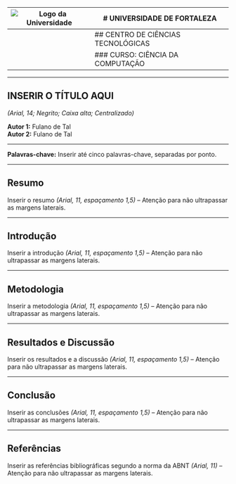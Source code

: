 | ![Logo da Universidade](inserir-caminho-da-imagem-aqui.png) | # UNIVERSIDADE DE FORTALEZA  
|--------------------------------------------------------------|---------------------------------------------|
|                                                              | ## CENTRO DE CIÊNCIAS TECNOLÓGICAS  
|                                                              | ### CURSO: CIÊNCIA DA COMPUTAÇÃO |

---

## INSERIR O TÍTULO AQUI
*(Arial, 14; Negrito; Caixa alta; Centralizado)*

**Autor 1:** Fulano de Tal  
**Autor 2:** Fulano de Tal

---

**Palavras-chave:** Inserir até cinco palavras-chave, separadas por ponto.

---

## Resumo

Inserir o resumo *(Arial, 11, espaçamento 1,5)* – Atenção para não ultrapassar as margens laterais.

---

## Introdução

Inserir a introdução *(Arial, 11, espaçamento 1,5)* – Atenção para não ultrapassar as margens laterais.

---

## Metodologia

Inserir a metodologia *(Arial, 11, espaçamento 1,5)* – Atenção para não ultrapassar as margens laterais.

---

## Resultados e Discussão

Inserir os resultados e a discussão *(Arial, 11, espaçamento 1,5)* – Atenção para não ultrapassar as margens laterais.

---

## Conclusão

Inserir as conclusões *(Arial, 11, espaçamento 1,5)* – Atenção para não ultrapassar as margens laterais.

---

## Referências

Inserir as referências bibliográficas segundo a norma da ABNT *(Arial, 11)* – Atenção para não ultrapassar as margens laterais.
